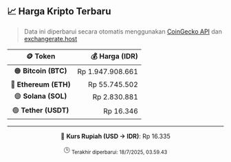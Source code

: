 

<!-- HARGA_KRIPTO -->
## 📈 Harga Kripto Terbaru

> Data ini diperbarui secara otomatis menggunakan [CoinGecko API](https://www.coingecko.com/) dan [exchangerate.host](https://exchangerate.host/)

<div align="center">

| 🪙 Token | 💰 Harga (IDR) |
|:------:|---------------:|
| 🟠 **Bitcoin (BTC)**   | Rp 1.947.908.661 |
| 🔵 **Ethereum (ETH)**  | Rp 55.745.502 |
| 🟣 **Solana (SOL)**    | Rp 2.830.881 |
| 🟢 **Tether (USDT)**   | Rp 16.346 |

---

💱 **Kurs Rupiah (USD → IDR)**: Rp 16.335

🕒 <sub>Terakhir diperbarui: 18/7/2025, 03.59.43</sub>

</div>
<!-- /HARGA_KRIPTO -->